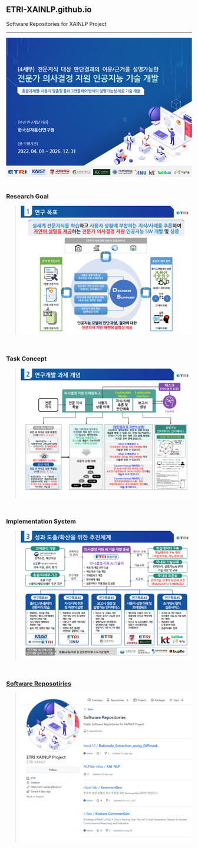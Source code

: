 ## ETRI-XAINLP.github.io

Software Repositories for XAINLP Project

---
![Cover](/img/intro/01_cover.png)
<br/>
<br/>

### Research Goal

> ![Goal](/img/intro/02_goal.png)

<br/>

### Task Concept

> ![Concept](/img/intro/03_concept.png)

<br/>

### Implementation System

> ![System](/img/intro/04_system.png)

<br/>

### [Software Reposotiries](https://etri-xainlp.github.io/)

> [![Software](/img/intro/05_repository.png)](https://etri-xainlp.github.io/)

<br/>
